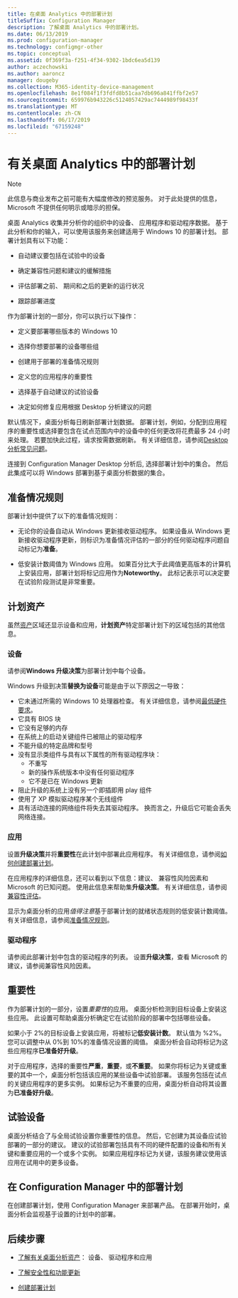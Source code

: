 ```yaml
---
title: 在桌面 Analytics 中的部署计划
titleSuffix: Configuration Manager
description: 了解桌面 Analytics 中的部署计划。
ms.date: 06/13/2019
ms.prod: configuration-manager
ms.technology: configmgr-other
ms.topic: conceptual
ms.assetid: 0f369f3a-f251-4f34-9302-1bdc6ea5d139
author: aczechowski
ms.author: aaroncz
manager: dougeby
ms.collection: M365-identity-device-management
ms.openlocfilehash: 8e1f084f1f3fdfd8b51caa7db696a841ffbf2e57
ms.sourcegitcommit: 659976b943226c5124057429ac7444989f98433f
ms.translationtype: MT
ms.contentlocale: zh-CN
ms.lasthandoff: 06/17/2019
ms.locfileid: "67159248"
---
```

# <a name="about-deployment-plans-in-desktop-analytics"></a>有关桌面 Analytics 中的部署计划

> [!Note]  
> 此信息与商业发布之前可能有大幅度修改的预览服务。 对于此处提供的信息，Microsoft 不提供任何明示或暗示的担保。  

桌面 Analytics 收集并分析你的组织中的设备、 应用程序和驱动程序数据。 基于此分析和你的输入，可以使用该服务来创建适用于 Windows 10 的部署计划。 部署计划具有以下功能：  

- 自动建议要包括在试验中的设备  

- 确定兼容性问题和建议的缓解措施  

- 评估部署之前、 期间和之后的更新的运行状况  

- 跟踪部署进度  

作为部署计划的一部分，你可以执行以下操作：  

- 定义要部署哪些版本的 Windows 10  

- 选择你想要部署的设备哪些组  

- 创建用于部署的准备情况规则  

- 定义您的应用程序的重要性  

- 选择基于自动建议的试验设备  

- 决定如何修复应用根据 Desktop 分析建议的问题  

默认情况下，桌面分析每日刷新部署计划数据。 部署计划，例如，分配到应用程序的重要性或选择要包含在试点范围内中的设备中的任何更改将花费最多 24 小时来处理。 若要加快此过程，请求按需数据刷新。 有关详细信息，请参阅[Desktop 分析常见问题](/sccm/desktop-analytics/faq#can-i-reduce-the-amount-of-time-it-takes-for-data-to-refresh-in-my-desktop-analytics-portal)。  

连接到 Configuration Manager Desktop 分析后, 选择部署计划中的集合。 然后此集成可以将 Windows 部署到基于桌面分析数据的集合。



## <a name="readiness-rules"></a>准备情况规则

部署计划中提供了以下的准备情况规则：

- 无论你的设备自动从 Windows 更新接收驱动程序。 如果设备从 Windows 更新接收驱动程序更新，则标识为准备情况评估的一部分的任何驱动程序问题自动标记为**准备**。  

- 低安装计数阈值为 Windows 应用。 如果百分比大于此阈值更高版本的计算机上安装应用，部署计划将标记应用作为**Noteworthy**。 此标记表示可以决定要在试验阶段测试是非常重要。  


## <a name="plan-assets"></a>计划资产

<!-- 4670224 -->

虽然[资产](/sccm/desktop-analytics/about-assets)区域还显示设备和应用，**计划资产**特定部署计划下的区域包括的其他信息。

### <a name="devices"></a>设备

请参阅**Windows 升级决策**为部署计划中每个设备。

Windows 升级到决策**替换为设备**可能是由于以下原因之一导致：

- 它未通过所需的 Windows 10 处理器检查。 有关详细信息，请参阅[最低硬件要求](https://docs.microsoft.com/windows-hardware/design/minimum/minimum-hardware-requirements-overview#31-processor)。
- 它具有 BIOS 块
- 它没有足够的内存
- 在系统上的启动关键组件已被阻止的驱动程序
- 不能升级的特定品牌和型号
- 没有显示类组件与具有以下属性的所有驱动程序块：
    - 不重写
    - 新的操作系统版本中没有任何驱动程序
    - 它不是已在 Windows 更新
- 阻止升级的系统上没有另一个即插即用 play 组件
- 使用了 XP 模拟驱动程序某个无线组件
- 具有活动连接的网络组件将失去其驱动程序。 换而言之，升级后它可能会丢失网络连接。

### <a name="apps"></a>应用

设置**升级决策**并将**重要性**在此计划中部署此应用程序。 有关详细信息，请参阅[如何创建部署计划](/sccm/desktop-analytics/create-deployment-plans)。

在应用程序的详细信息，还可以看到以下信息：建议、 兼容性风险因素和 Microsoft 的已知问题。 使用此信息来帮助集**升级决策**。 有关详细信息，请参阅[兼容性评估](/sccm/desktop-analytics/compat-assessment)。

显示为桌面分析的应用*值得注意*基于部署计划的就绪状态规则的低安装计数阈值。 有关详细信息，请参阅[准备情况规则](/sccm/desktop-analytics/create-deployment-plans#readiness-rules)。

### <a name="drivers"></a>驱动程序

请参阅此部署计划中包含的驱动程序的列表。 设置**升级决策**，查看 Microsoft 的建议，请参阅兼容性风险因素。


## <a name="importance"></a>重要性

作为部署计划的一部分，设置*重要性*的应用。 桌面分析检测到目标设备上安装这些应用。 此设置可帮助桌面分析确定它在试验阶段的部署中包括哪些设备。

如果小于 2%的目标设备上安装应用，将被标记**低安装计数**。 默认值为 %2%。 您可以调整中从 0%到 10%的准备情况设置的阈值。 桌面分析会自动将标记为这些应用程序**已准备好升级**。  

对于应用程序，选择的重要性**严重**，**重要**，或**不重要**。 如果你将标记为关键或重要的其中一个，桌面分析包括该应用的某些设备中试验部署。 该服务包括在试点的关键应用程序的更多实例。 如果标记为不重要的应用，桌面分析自动将其设置为**已准备好升级**。



## <a name="pilot-devices"></a>试验设备

桌面分析结合了与全局试验设置你重要性的信息。 然后，它创建为其设备应试验部署的一部分的建议。 建议的试验部署包括具有不同的硬件配置的设备和所有关键和重要应用的一个或多个实例。 如果应用程序标记为关键，该服务建议使用该应用在试用中的更多设备。



## <a name="deployment-plans-in-configuration-manager"></a>在 Configuration Manager 中的部署计划

在创建部署计划，使用 Configuration Manager 来部署产品。 在部署开始时，桌面分析会监视基于设置的计划中的部署。


## <a name="next-steps"></a>后续步骤

- [了解有关桌面分析资产](/sccm/desktop-analytics/about-assets)： 设备、 驱动程序和应用  

- [了解安全性和功能更新](/sccm/desktop-analytics/about-updates)  

- [创建部署计划](/sccm/desktop-analytics/create-deployment-plans)  
